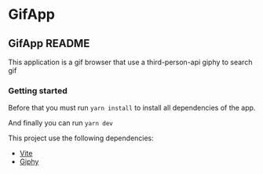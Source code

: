 # GifApp

## GifApp README

This application is a gif browser that use a third-person-api giphy to search gif

### Getting started

Before that you must run `yarn install` to install all dependencies of the app.

And finally you can run `yarn dev`

This project use the following dependencies:

- [Vite](<https://vitejs.dev/guide/>)
- [Giphy](<https://developers.giphy.com/>)
